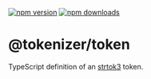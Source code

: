 [![npm version](https://badge.fury.io/js/%40tokenizer%2Ftoken.svg)](https://www.npmjs.com/package/@tokenizer/token) [![npm downloads](http://img.shields.io/npm/dm/@tokenizer/token.svg)](https://npmcharts.com/compare/@tokenizer/token?interval=30)

<span class="citation" data-cites="tokenizer/token">@tokenizer/token</span>
===========================================================================

TypeScript definition of an [strtok3](https://github.com/Borewit/strtok3) token.
